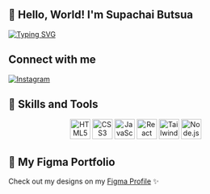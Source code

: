 ## 👋 Hello, World! I'm Supachai Butsua
[![Typing SVG](https://readme-typing-svg.demolab.com?font=Fira+Code&weight=600&size=20&pause=1000&color=00F7F7&center=true&vCenter=true&width=435&lines=Frontend+Developer)](https://git.io/typing-svg)

## Connect with me
[![Instagram](https://img.shields.io/badge/INSTAGRAM-E4405F?style=for-the-badge&logo=instagram&logoColor=white)](https://www.instagram.com/punwenin/)


## 🚀 Skills and Tools
<p align="center">
<img src="https://cdn.jsdelivr.net/gh/devicons/devicon/icons/html5/html5-original.svg" alt="HTML5" width="40" height="40"/>
<img src="https://cdn.jsdelivr.net/gh/devicons/devicon/icons/css3/css3-original.svg" alt="CSS3" width="40" height="40"/>
<img src="https://cdn.jsdelivr.net/gh/devicons/devicon/icons/javascript/javascript-original.svg" alt="JavaScript" width="40" height="40"/>
<img src="https://cdn.jsdelivr.net/gh/devicons/devicon/icons/react/react-original.svg" alt="React" width="40" height="40"/>
<img src="https://cdn.jsdelivr.net/npm/simple-icons@latest/icons/tailwindcss.svg" alt="TailwindCSS" width="40" height="40"/>
<img src="https://cdn.jsdelivr.net/gh/devicons/devicon/icons/nodejs/nodejs-original.svg" alt="Node.js" width="40" height="40"/>
</p>



## 🎨 My Figma Portfolio
Check out my designs on my [Figma Profile](https://www.figma.com/@punwenin) ✨




